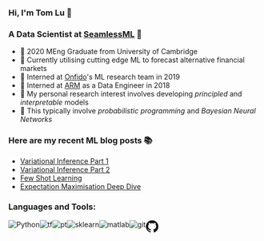 ### Hi, I'm Tom Lu 👋

### A Data Scientist at [SeamlessML](http://www.seamlessml.com/) 🥳

- 🎒 2020 MEng Graduate from University of Cambridge
- 🔭 Currently utilising cutting edge ML to forecast alternative financial markets
- 🌱 Interned at [Onfido](https://onfido.com/)'s ML research team in 2019
- 💪 Interned at [ARM](https://www.arm.com/) as a Data Engineer in 2018
- 🔬 My personal research interest involves developing *principled* and *interpretable* models
- 🤔 This typically involve *probabilistic programming* and *Bayesian Neural Networks*

### Here are my recent ML blog posts 📚
- [Variational Inference Part 1](http://tlublog.com/posts/vi2)
- [Variational Inference Part 2](http://tlublog.com/posts/vi1)
- [Few Shot Learning](http://tlublog.com/posts/few-shot)
- [Expectation Maximisation Deep Dive](http://tlublog.com/posts/em)

### Languages and Tools:
<img align="left" alt="Python" height="25px" src="https://upload.wikimedia.org/wikipedia/commons/c/c3/Python-logo-notext.svg" />
<img align="left" alt="tf" height="25px" src="https://upload.wikimedia.org/wikipedia/commons/2/2d/Tensorflow_logo.svg" />
<img align="left" alt="pt" height="25px" src="[Imgur]("https://imgur.com/iVhVfZq.png" />
<img align="left" alt="sklearn" height="25px" src="https://upload.wikimedia.org/wikipedia/commons/thumb/0/05/Scikit_learn_logo_small.svg/1024px-Scikit_learn_logo_small.svg.png"/>
<img align="left" alt="matlab" height="25px" src="https://www.mathworks.com/company/newsletters/articles/the-mathworks-logo-is-an-eigenfunction-of-the-wave-equation/_jcr_content/mainParsys/image_2.adapt.480.high.gif/1469941373397.gif" />
<img align="left" alt="git" height="25px" src="https://upload.wikimedia.org/wikipedia/commons/thumb/e/e0/Git-logo.svg/800px-Git-logo.svg.png" />

<img align="left" alt="GitHub" height="25px" src="https://raw.githubusercontent.com/github/explore/78df643247d429f6cc873026c0622819ad797942/topics/github/github.png"/>
